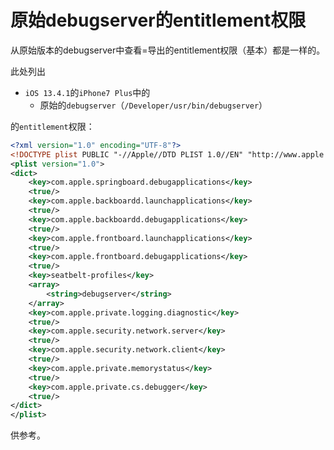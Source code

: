 # 原始debugserver的entitlement权限

从原始版本的debugserver中查看=导出的entitlement权限（基本）都是一样的。

此处列出

* `iOS 13.4.1`的`iPhone7 Plus`中的
  * 原始的`debugserver`（`/Developer/usr/bin/debugserver`）

的`entitlement`权限：

```xml
<?xml version="1.0" encoding="UTF-8"?>
<!DOCTYPE plist PUBLIC "-//Apple//DTD PLIST 1.0//EN" "http://www.apple.com/DTDs/PropertyList-1.0.dtd">
<plist version="1.0">
<dict>
    <key>com.apple.springboard.debugapplications</key>
    <true/>
    <key>com.apple.backboardd.launchapplications</key>
    <true/>
    <key>com.apple.backboardd.debugapplications</key>
    <true/>
    <key>com.apple.frontboard.launchapplications</key>
    <true/>
    <key>com.apple.frontboard.debugapplications</key>
    <true/>
    <key>seatbelt-profiles</key>
    <array>
        <string>debugserver</string>
    </array>
    <key>com.apple.private.logging.diagnostic</key>
    <true/>
    <key>com.apple.security.network.server</key>
    <true/>
    <key>com.apple.security.network.client</key>
    <true/>
    <key>com.apple.private.memorystatus</key>
    <true/>
    <key>com.apple.private.cs.debugger</key>
    <true/>
</dict>
</plist>
```

供参考。
